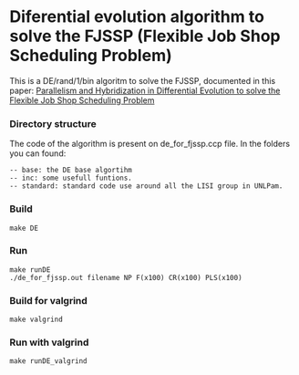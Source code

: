 # Diferential evolution algorithm to solve the FJSSP (Flexible Job Shop Scheduling Problem)
This is a DE/rand/1/bin algoritm to solve the FJSSP, documented in this paper:
[Parallelism and Hybridization in Differential Evolution to solve the Flexible Job Shop Scheduling Problem](https://journal.info.unlp.edu.ar/JCST/article/view/1353)

### Directory structure
The code of the algorithm is present on de_for_fjssp.ccp file.
In the folders you can found:

    -- base: the DE base algortihm
    -- inc: some usefull funtions.
    -- standard: standard code use around all the LISI group in UNLPam.

### Build
    make DE

### Run
    make runDE
    ./de_for_fjssp.out filename NP F(x100) CR(x100) PLS(x100)

### Build for valgrind
    make valgrind

### Run with valgrind
    make runDE_valgrind
